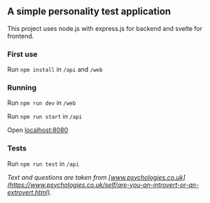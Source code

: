 ## A simple personality test application

This project uses node.js with express.js for backend and svelte for frontend.

### First use

Run ```npm install``` in ```/api``` and ```/web```

### Running

Run ```npm run dev``` in  ```/web```

Run ```npm run start``` in ```/api```

Open [localhost:8080](http://localhost:8080/)

### Tests

Run ```npm run test``` in ```/api```



*Text and questions are taken from [www.psychologies.co.uk](https://www.psychologies.co.uk/self/are-you-an-introvert-or-an-extrovert.html).*